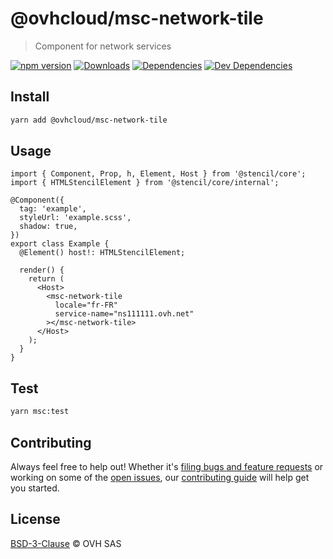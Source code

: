 # @ovhcloud/msc-network-tile

> Component for network services

[![npm version](https://badgen.net/npm/v/@ovhcloud/msc-network-tile)](https://www.npmjs.com/package/@ovhcloud/msc-network-tile) [![Downloads](https://badgen.net/npm/dt/@ovhcloud/msc-network-tile)](https://npmjs.com/package/@ovhcloud/msc-network-tile) [![Dependencies](https://badgen.net/david/dep/ovh/manager/packages/super-components/component/msc-network-tile)](https://npmjs.com/package/@ovhcloud/msc-network-tile) [![Dev Dependencies](https://badgen.net/david/dev/ovh/manager/packages/super-components/component/)](https://npmjs.com/package/@ovhcloud/msc-network-tile?activeTab=dependencies)

## Install

```sh
yarn add @ovhcloud/msc-network-tile
```

## Usage

```tsx
import { Component, Prop, h, Element, Host } from '@stencil/core';
import { HTMLStencilElement } from '@stencil/core/internal';

@Component({
  tag: 'example',
  styleUrl: 'example.scss',
  shadow: true,
})
export class Example {
  @Element() host!: HTMLStencilElement;

  render() {
    return (
      <Host>
        <msc-network-tile
          locale="fr-FR"
          service-name="ns111111.ovh.net"
        ></msc-network-tile>
      </Host>
    );
  }
}
```

## Test

```sh
yarn msc:test
```

## Contributing

Always feel free to help out! Whether it's [filing bugs and feature requests](https://github.com/ovh/manager/issues/new) or working on some of the [open issues](https://github.com/ovh/manager/issues), our [contributing guide](https://github.com/ovh/manager/blob/master/CONTRIBUTING.md) will help get you started.

## License

[BSD-3-Clause](LICENSE) © OVH SAS
